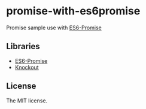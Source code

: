 # promise-with-es6promise

Promise sample use with [ES6-Promise](https://github.com/jakearchibald/es6-promise)

## Libraries

- [ES6-Promise](https://github.com/jakearchibald/es6-promise)
- [Knockout](http://knockoutjs.com)

## License

The MIT license.
